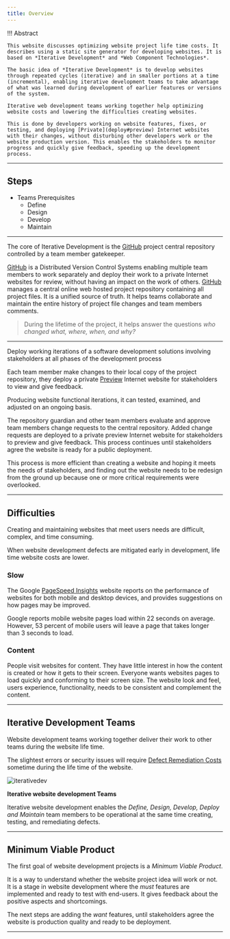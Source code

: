 ```yaml
---
title: Overview
---
```


!!! Abstract

	This website discusses optimizing website project life time costs. It describes using a static site generator for developing websites. It is based on *Iterative Development* and *Web Component Technologies*.

	The basic idea of *Iterative Development* is to develop websites through repeated cycles (iterative) and in smaller portions at a time (incremental), enabling iterative development teams to take advantage of what was learned during development of earlier features or versions of the system. 

	Iterative web development teams working together help optimizing website costs and lowering the difficulties creating websites.

	This is done by developers working on website features, fixes, or testing, and deploying [Private](deploy#preview) Internet websites with their changes, without disturbing other developers work or the website production version. This enables the stakeholders to monitor progress and quickly give feedback, speeding up the development process.

---


## Steps

- Teams Prerequisites
	- Define
	- Design
	- Develop
	- Maintain



---

The core of Iterative Development is the [GitHub](git-github#gitHub) project central repository controlled by a team member gatekeeper.

[GitHub](git-github#gitHub) is a Distributed Version Control Systems  enabling multiple team members to work separately and deploy their work to a private Internet websites for review, without having an impact on the work of others. [GitHub](git-github#gitHub) manages a central online web hosted project repository containing all project files. It is a unified source of truth. It helps teams collaborate and maintain the entire history of project file changes and team members comments.

> During the lifetime of the project, it helps answer the questions *who changed what, where, when, and why?* 

---

Deploy working iterations of a software development solutions involving stakeholders at all phases of the development process

Each team member make changes to their local copy of the project repository, they deploy a private [Preview](deploy#preview)  Internet website for stakeholders to view and give feedback.

Producing website functional iterations, it can tested, examined, and adjusted on an ongoing basis.

The repository guardian and other team members evaluate and approve team members change requests to the central repository. Added change requests are deployed to a private preview Internet website for stakeholders to preview and give feedback. This process continues until stakeholders agree the website is ready for a public deployment.

This process is more efficient than creating a website and hoping it meets the needs of stakeholders, and finding out the website needs to be redesign from the ground up because one or more critical requirements were overlooked.

---

## Difficulties

Creating and maintaining websites that meet users needs are difficult, complex, and time consuming.

When website development defects are mitigated early in development, life time website costs are lower.

### Slow

The Google [PageSpeed Insights](https://pagespeed.web.dev/) website reports on the performance of websites for both mobile and desktop devices, and provides suggestions on how pages may be improved.

Google reports mobile website pages load within 22 seconds on average. However, 53 percent of mobile users will leave a page that takes longer than 3 seconds to load.

### Content

People visit websites for content. They have little interest in how the content is created or how it gets to their screen. Everyone wants websites pages to load quickly and conforming to their screen size. The website look and feel, users experience, functionality, needs to be consistent and complement the content.

---

## Iterative Development Teams


Website development teams working together deliver their work to other teams during the website life time.

The slightest errors or security issues will require [Defect Remediation Costs](defect_costs.md) sometime during the life time of the website.

![iterativedev](/img/iterativedev.png)

**Iterative website development Teams**

Iterative website development enables the *Define, Design, Develop, Deploy and Maintain* team members to be operational at the same time creating, testing, and remediating defects.


---

## Minimum Viable Product

The first goal of website development projects is a *Minimum Viable Product*. 

It is a way to understand whether the website project idea will work or not. It is a stage in website development where the *must* features are implemented and ready to test with end-users. It gives feedback about the positive aspects and shortcomings.

The next steps are adding the *want* features, until stakeholders agree the website is production quality and ready to be deployment.

---


